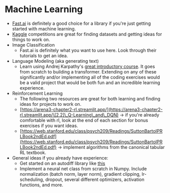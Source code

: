 # Machine Learning

* [Fast.ai](https://docs.fast.ai/tutorial.html) is definitely a good choice for a library if you're just getting started with machine learning.&#x20;
* [Kaggle](https://www.kaggle.com/) competitions are great for finding datasets and getting ideas for things to work on.
* Image Classification
  * Fast.ai is definitely what you want to use here. Look through their tutorials to get an idea.&#x20;
* Language Modeling (aka generating text)
  * Learn using Andrej Karpathy's [great introductory course](https://karpathy.ai/zero-to-hero.html). It goes from scratch to building a transformer. Extending on any of these significantly and/or implementing all of the coding exercises would be a valid project that would be both fun and an incredible learning experience.  &#x20;
* Reinforcement Learning
  * The following two resources are great for both learning and finding ideas for projects to work on.&#x20;
  * [https://arena3-chapter2-rl.streamlit.app/](https://arena3-chapter2-rl.streamlit.app/\[2.2]\_Q-Learning\_and\_DQN) -> if you're already comfortable with rl, look at the end of each section for bonus exercises if you want ideas.&#x20;
  * [https://web.stanford.edu/class/psych209/Readings/SuttonBartoIPRLBook2ndEd.pdf](https://web.stanford.edu/class/psych209/Readings/SuttonBartoIPRLBook2ndEd.pdf) -> implement algorithms from the canonical tabular RL textbook.&#x20;
* General ideas if you already have experience:
  * Get started on an autodiff library like [this](https://github.com/UlisseMini/light)
  * Implement a neural net class from scratch in Numpy. Include normalization (batch norm, layer norm), gradient clipping, lr-scheduling, dropout, several different optimizers, activation functions, and more.

